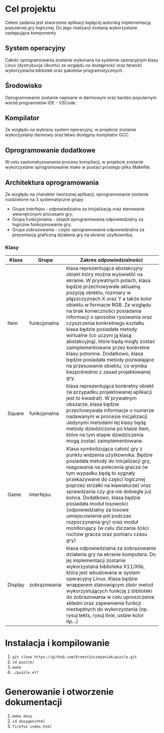 # Cel projektu

Celem zadania jest stworzenie aplikacji będącej autorską implementacją popularnej gry logicznej. Do jego realizacji zostaną wykorzystane następujące komponenty

## System operacyjny
Całość oprogramowania zostanie wykonana na systemie operacyjnym klasy Linux (dystrybucja Ubuntu) ze względu na dostępność oraz łatwość wykorzystania bibliotek oraz pakietów programistycznych.

## Środowisko
Oprogramowanie zostanie napisane w darmowym oraz bardzo popularnym wśród programistów IDE - VSCode. 

## Kompilator
Ze względu na wybrany system operacyjny, w projekcie zostanie wykorzystany darmowy oraz łatwo dostępny kompilator GCC.

## Oprogramowanie dodatkowe
W celu zautomatyzowoania procesu kompilacji, w projekcie zostanie wykorzystane oprogramowanie make w postaci prostego pliku Makefile.

## Architektura oprogramowania

Ze względu na charakter tworzonej aplikacji, oprogramowanie zostanie rozdzielone na 3 systematyczne grupy:
* Grupa interfejsu - odpowiedzialna za inicjalizację oraz sterowanie wewnętrznymi procesami gry;
* Grupa funkcjonalna - zespół oprogramowania odpowiedzialny za logiczne funkcjonowanie gry;
* Grupa zobrazowania - część oprogramowania odpowiedzialna za prezentację graficzną działania gry na ekranie użytkownika;

### Klasy

Klasa | Grupa | Zakres odpowiedzialności
--- | --- | ---
Item | funkcjonalna | klasa reprezentująca abstakcyjny obiekt który można wyświetlić na ekranie. W prywatnych polach, klasa będzie przechowywała aktualną pozycję obiektu, rozmiary w płąszczyznach X oraz Y a także kolor obiektu w formacie RGB. Ze względu na brak konieczności posiadania informacji o sposobie rysowania oraz czyszczenia konkretnego kształtu  klasa będzie posiadała metody wirtualne (co  uczyni ją klasą abstakcyjną), które będą mogły zostać zaimplementowane przez konkretne klasy potomne. Dodatkowo, klasa będzie posiadała metody pozwalające na przesuwanie obiektu, co wynika bezpośrednio z zasad projektowanej gry.
Square | funkcjonalna | klasa reprezentująca konkretny obiekt (w przypadku projektowanej aplikacji jest to kwadrat). W prywatnym obszarze, klasa będzie przechowywała informacje o numerze nadawanym w procesie inicjalizacji. Jedynymi metodami tej klasy będą metody dziedziczone po klasie Item, które na tym etapie dziedziczenia mogą zostać zaimplementowane.
Game | interfejsu | Klasa symbolizująca całość gry z punktu widzenia użytkownika. Będzie posiadała metody do inicjalizacji gry, reagowania na polecenia gracza (w tym wypadku będą to sygnały przekazywane do części logicznej poprzez strzałki na klawiaturze) oraz sprawdzania czy gra nie dobiegła już końca. Dodatkowo, klasa będzie posiadała moduł losowości (odpowiedzialny za losowe umiejscowienie pól podczas rozpoczynania gry) oraz moduł monitorujący (w celu zliczania ilości ruchów gracza oraz pomiaru czasu gry)
Display | zobrazowania | klasa odpowiedzialna za zobrazowanie działania gry na ekranie komputera. Do jej implementacji zostanie wykorzystana biblioteka X11/Xlib, która jest wbudowana w system operacyjny Linux. Klasa będzie wrapperem stanowiącym zbiór metod wykorzystujących funkcję z biblioteki do zobrazowania w celu uproszczenia składni oraz zapewnienia funkcji niezbędnych do wykorzystania (np. rysuj tekts, rysuj linie, ustaw kolor itp...)

# Instalacja i kompilowanie

1. `git clone https://github.com/ErnestSzczepaniak/puzzle.git`
2. `cd puzzle/`
3. `make`
4. `./puzzle.elf`


# Generowanie i otworzenie dokumentacji
1. `make doxy`
1. `cd doxygen/html`
1. `firefox index.html`





